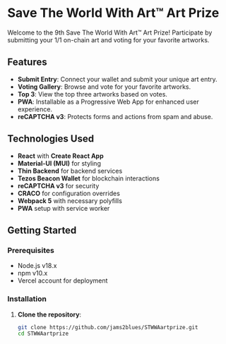 # Save The World With Art™ Art Prize

Welcome to the 9th Save The World With Art™ Art Prize! Participate by submitting your 1/1 on-chain art and voting for your favorite artworks.

## Features

- **Submit Entry**: Connect your wallet and submit your unique art entry.
- **Voting Gallery**: Browse and vote for your favorite artworks.
- **Top 3**: View the top three artworks based on votes.
- **PWA**: Installable as a Progressive Web App for enhanced user experience.
- **reCAPTCHA v3**: Protects forms and actions from spam and abuse.

## Technologies Used

- **React** with **Create React App**
- **Material-UI (MUI)** for styling
- **Thin Backend** for backend services
- **Tezos Beacon Wallet** for blockchain interactions
- **reCAPTCHA v3** for security
- **CRACO** for configuration overrides
- **Webpack 5** with necessary polyfills
- **PWA** setup with service worker

## Getting Started

### Prerequisites

- Node.js v18.x
- npm v10.x
- Vercel account for deployment

### Installation

1. **Clone the repository**:

   ```bash
   git clone https://github.com/jams2blues/STWWAartprize.git
   cd STWWAartprize
